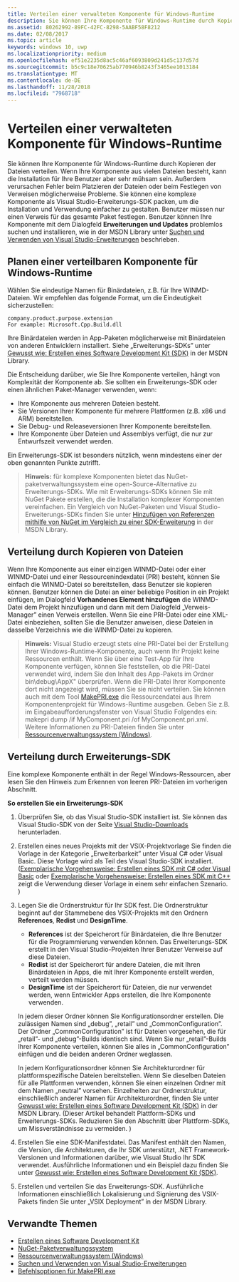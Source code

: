 ```yaml
---
title: Verteilen einer verwalteten Komponente für Windows-Runtime
description: Sie können Ihre Komponente für Windows-Runtime durch Kopieren der Dateien verteilen.
ms.assetid: 80262992-89FC-42FC-8298-5AABF58F8212
ms.date: 02/08/2017
ms.topic: article
keywords: windows 10, uwp
ms.localizationpriority: medium
ms.openlocfilehash: ef51e2235d8ac5c46af6093809d241d5c137d57d
ms.sourcegitcommit: b5c9c18e70625ab770946b8243f3465ee1013184
ms.translationtype: MT
ms.contentlocale: de-DE
ms.lasthandoff: 11/28/2018
ms.locfileid: "7968718"
---
```

# <a name="distributing-a-managed-windows-runtime-component"></a>Verteilen einer verwalteten Komponente für Windows-Runtime



Sie können Ihre Komponente für Windows-Runtime durch Kopieren der Dateien verteilen. Wenn Ihre Komponente aus vielen Dateien besteht, kann die Installation für Ihre Benutzer aber sehr mühsam sein. Außerdem verursachen Fehler beim Platzieren der Dateien oder beim Festlegen von Verweisen möglicherweise Probleme. Sie können eine komplexe Komponente als Visual Studio-Erweiterungs-SDK packen, um die Installation und Verwendung einfacher zu gestalten. Benutzer müssen nur einen Verweis für das gesamte Paket festlegen. Benutzer können Ihre Komponente mit dem Dialogfeld **Erweiterungen und Updates** problemlos suchen und installieren, wie in der MSDN Library unter [Suchen und Verwenden von Visual Studio-Erweiterungen](https://msdn.microsoft.com/library/vstudio/dd293638.aspx) beschrieben.

## <a name="planning-a-distributable-windows-runtime-component"></a>Planen einer verteilbaren Komponente für Windows-Runtime

Wählen Sie eindeutige Namen für Binärdateien, z.B. für Ihre WINMD-Dateien. Wir empfehlen das folgende Format, um die Eindeutigkeit sicherzustellen:

``` syntax
company.product.purpose.extension
For example: Microsoft.Cpp.Build.dll
```

Ihre Binärdateien werden in App-Paketen möglicherweise mit Binärdateien von anderen Entwicklern installiert. Siehe „Erweiterungs-SDKs” unter [Gewusst wie: Erstellen eines Software Development Kit (SDK)](https://msdn.microsoft.com/library/hh768146.aspx) in der MSDN Library.

Die Entscheidung darüber, wie Sie Ihre Komponente verteilen, hängt von Komplexität der Komponente ab. Sie sollten ein Erweiterungs-SDK oder einen ähnlichen Paket-Manager verwenden, wenn:

-   Ihre Komponente aus mehreren Dateien besteht.
-   Sie Versionen Ihrer Komponente für mehrere Plattformen (z.B. x86 und ARM) bereitstellen.
-   Sie Debug- und Releaseversionen Ihrer Komponente bereitstellen.
-   Ihre Komponente über Dateien und Assemblys verfügt, die nur zur Entwurfszeit verwendet werden.

Ein Erweiterungs-SDK ist besonders nützlich, wenn mindestens einer der oben genannten Punkte zutrifft.

> **Hinweis:** für komplexe Komponenten bietet das NuGet-paketverwaltungssystem eine open-Source-Alternative zu Erweiterungs-SDKs. Wie mit Erweiterungs-SDKs können Sie mit NuGet Pakete erstellen, die die Installation komplexer Komponenten vereinfachen. Ein Vergleich von NuGet-Paketen und Visual Studio-Erweiterungs-SDKs finden Sie unter [Hinzufügen von Referenzen mithilfe von NuGet im Vergleich zu einer SDK-Erweiterung](https://msdn.microsoft.com/library/jj161096.aspx) in der MSDN Library.

## <a name="distribution-by-file-copy"></a>Verteilung durch Kopieren von Dateien

Wenn Ihre Komponente aus einer einzigen WINMD-Datei oder einer WINMD-Datei und einer Ressourcenindexdatei (PRI) besteht, können Sie einfach die WINMD-Datei so bereitstellen, dass Benutzer sie kopieren können. Benutzer können die Datei an einer beliebige Position in ein Projekt einfügen, im Dialogfeld **Vorhandenes Element hinzufügen** die WINMD-Datei dem Projekt hinzufügen und dann mit dem Dialogfeld „Verweis-Manager” einen Verweis erstellen. Wenn Sie eine PRI-Datei oder eine XML-Datei einbeziehen, sollten Sie die Benutzer anweisen, diese Dateien in dasselbe Verzeichnis wie die WINMD-Datei zu kopieren.

> **Hinweis:** Visual Studio erzeugt stets eine PRI-Datei bei der Erstellung Ihrer Windows-Runtime-Komponente, auch wenn Ihr Projekt keine Ressourcen enthält. Wenn Sie über eine Test-App für Ihre Komponente verfügen, können Sie feststellen, ob die PRI-Datei verwendet wird, indem Sie den Inhalt des App-Pakets im Ordner bin\\debug\\AppX" überprüfen. Wenn die PRI-Datei Ihrer Komponente dort nicht angezeigt wird, müssen Sie sie nicht verteilen. Sie können auch mit dem Tool [MakePRI.exe](https://msdn.microsoft.com/library/windows/apps/jj552945.aspx) die Ressourcendatei aus Ihrem Komponentenprojekt für Windows-Runtime ausgeben. Geben Sie z.B. im Eingabeaufforderungsfenster von Visual Studio Folgendes ein: makepri dump /if MyComponent.pri /of MyComponent.pri.xml. Weitere Informationen zu PRI-Dateien finden Sie unter [Ressourcenverwaltungssystem (Windows)](https://msdn.microsoft.com/library/windows/apps/jj552947.aspx).

## <a name="distribution-by-extension-sdk"></a>Verteilung durch Erweiterungs-SDK

Eine komplexe Komponente enthält in der Regel Windows-Ressourcen, aber lesen Sie den Hinweis zum Erkennen von leeren PRI-Dateien im vorherigen Abschnitt.

**So erstellen Sie ein Erweiterungs-SDK**

1.  Überprüfen Sie, ob das Visual Studio-SDK installiert ist. Sie können das Visual Studio-SDK von der Seite [Visual Studio-Downloads](https://www.visualstudio.com/downloads/download-visual-studio-vs) herunterladen.
2.  Erstellen eines neues Projekts mit der VSIX-Projektvorlage Sie finden die Vorlage in der Kategorie „Erweiterbarkeit” unter Visual C# oder Visual Basic. Diese Vorlage wird als Teil des Visual Studio-SDK installiert. ([Exemplarische Vorgehensweise: Erstellen eines SDK mit C# oder Visual Basic](https://msdn.microsoft.com/library/jj127119.aspx) oder [Exemplarische Vorgehensweise: Erstellen eines SDK mit C++](https://msdn.microsoft.com/library/jj127117.aspx) zeigt die Verwendung dieser Vorlage in einem sehr einfachen Szenario. )
3.  Legen Sie die Ordnerstruktur für Ihr SDK fest. Die Ordnerstruktur beginnt auf der Stammebene des VSIX-Projekts mit den Ordnern **References**, **Redist** und **DesignTime**.

    -   **References** ist der Speicherort für Binärdateien, die Ihre Benutzer für die Programmierung verwenden können. Das Erweiterungs-SDK erstellt in den Visual Studio-Projekten Ihrer Benutzer Verweise auf diese Dateien.
    -   **Redist** ist der Speicherort für andere Dateien, die mit Ihren Binärdateien in Apps, die mit Ihrer Komponente erstellt werden, verteilt werden müssen.
    -   **DesignTime** ist der Speicherort für Dateien, die nur verwendet werden, wenn Entwickler Apps erstellen, die Ihre Komponente verwenden.

    In jedem dieser Ordner können Sie Konfigurationsordner erstellen. Die zulässigen Namen sind „debug”, „retail” und „CommonConfiguration”. Der Ordner „CommonConfiguration” ist für Dateien vorgesehen, die für „retail”- und „debug”-Builds identisch sind. Wenn Sie nur „retail”-Builds Ihrer Komponente verteilen, können Sie alles in „CommonConfiguration” einfügen und die beiden anderen Ordner weglassen.

    In jedem Konfigurationsordner können Sie Architekturordner für plattformspezifische Dateien bereitstellen. Wenn Sie dieselben Dateien für alle Plattformen verwenden, können Sie einen einzelnen Ordner mit dem Namen „neutral” vorsehen. Einzelheiten zur Ordnerstruktur, einschließlich anderer Namen für Architekturordner, finden Sie unter [Gewusst wie: Erstellen eines Software Development Kit (SDK)](https://msdn.microsoft.com/library/hh768146.aspx) in der MSDN Library. (Dieser Artikel behandelt Plattform-SDKs und Erweiterungs-SDKs. Reduzieren Sie den Abschnitt über Plattform-SDKs, um Missverständnisse zu vermeiden. )

4.  Erstellen Sie eine SDK-Manifestdatei. Das Manifest enthält den Namen, die Version, die Architekturen, die Ihr SDK unterstützt, .NET Framework-Versionen und Informationen darüber, wie Visual Studio Ihr SDK verwendet. Ausführliche Informationen und ein Beispiel dazu finden Sie unter [Gewusst wie: Erstellen eines Software Development Kit (SDK)](https://msdn.microsoft.com/library/hh768146.aspx).
5.  Erstellen und verteilen Sie das Erweiterungs-SDK. Ausführliche Informationen einschließlich Lokalisierung und Signierung des VSIX-Pakets finden Sie unter „VSIX Deployment” in der MSDN Library.

## <a name="related-topics"></a>Verwandte Themen

* [Erstellen eines Software Development Kit](https://msdn.microsoft.com/library/hh768146.aspx)
* [NuGet-Paketverwaltungssystem](https://github.com/NuGet/Home)
* [Ressourcenverwaltungssystem (Windows)](https://msdn.microsoft.com/library/windows/apps/jj552947.aspx)
* [Suchen und Verwenden von Visual Studio-Erweiterungen](https://msdn.microsoft.com/library/dd293638.aspx)
* [Befehlsoptionen für MakePRI.exe](https://msdn.microsoft.com/library/windows/apps/jj552945.aspx)
